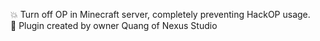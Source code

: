 💥 Turn off OP in Minecraft server, completely preventing HackOP usage.
<br>💖 Plugin created by owner Quang of Nexus Studio
